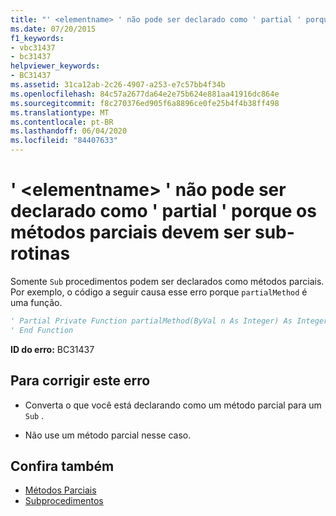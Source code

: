 ```yaml
---
title: "' <elementname> ' não pode ser declarado como ' partial ' porque os métodos parciais devem ser sub-rotinas"
ms.date: 07/20/2015
f1_keywords:
- vbc31437
- bc31437
helpviewer_keywords:
- BC31437
ms.assetid: 31ca12ab-2c26-4907-a253-e7c57bb4f34b
ms.openlocfilehash: 84c57a2677da64e2e75b624e881aa41916dc864e
ms.sourcegitcommit: f8c270376ed905f6a8896ce0fe25b4f4b38ff498
ms.translationtype: MT
ms.contentlocale: pt-BR
ms.lasthandoff: 06/04/2020
ms.locfileid: "84407633"
---
```

# <a name="elementname-cannot-be-declared-partial-because-partial-methods-must-be-subs"></a>' \<elementname> ' não pode ser declarado como ' partial ' porque os métodos parciais devem ser sub-rotinas
Somente `Sub` procedimentos podem ser declarados como métodos parciais. Por exemplo, o código a seguir causa esse erro porque `partialMethod` é uma função.  
  
```vb  
' Partial Private Function partialMethod(ByVal n As Integer) As Integer  
' End Function  
```  
  
 **ID do erro:** BC31437  
  
## <a name="to-correct-this-error"></a>Para corrigir este erro  
  
- Converta o que você está declarando como um método parcial para um `Sub` .  
  
- Não use um método parcial nesse caso.  
  
## <a name="see-also"></a>Confira também

- [Métodos Parciais](../programming-guide/language-features/procedures/partial-methods.md)
- [Subprocedimentos](../programming-guide/language-features/procedures/sub-procedures.md)
